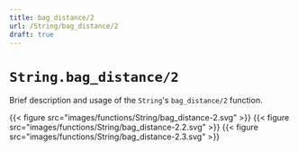 ```yaml
---
title: bag_distance/2
url: /String/bag_distance/2
draft: true
---
```


# `String.bag_distance/2`
Brief description and usage of the `String`'s `bag_distance/2` function.

{{< figure src="images/functions/String/bag_distance-2.svg" >}}
{{< figure src="images/functions/String/bag_distance-2.2.svg" >}}
{{< figure src="images/functions/String/bag_distance-2.3.svg" >}}

